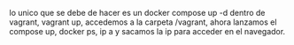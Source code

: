 lo unico que se debe de hacer es un docker compose up -d dentro de vagrant, vagrant up, accedemos a la carpeta /vagrant, ahora lanzamos el compose up, docker ps, ip a y sacamos la ip para acceder en el navegador.